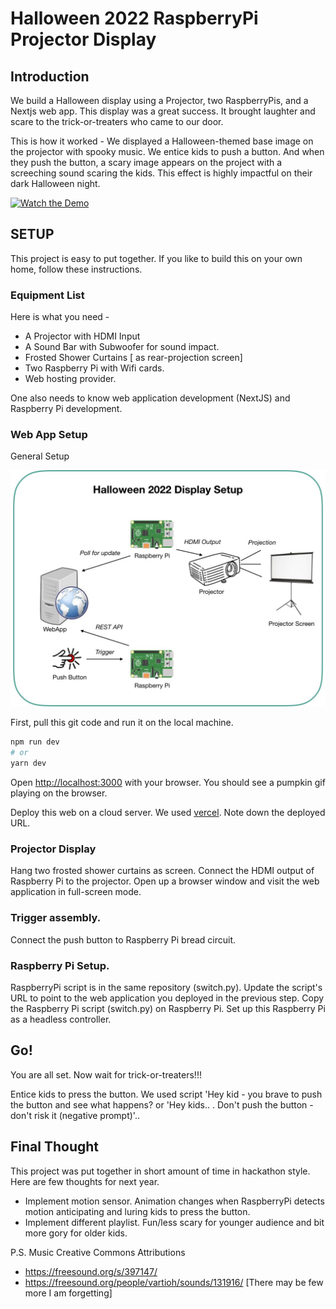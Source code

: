 # Halloween 2022 RaspberryPi Projector Display


## Introduction

We build a Halloween display using a Projector, two RaspberryPis, and a Nextjs web app. This display was a great success. It brought laughter and scare to the trick-or-treaters who came to our door. 

This is how it worked -  We displayed a Halloween-themed base image on the projector with spooky music. We entice kids to push a button. And when they push the button, a scary image appears on the project with a screeching sound scaring the kids. This effect is highly impactful on their dark Halloween night. 


[![Watch the Demo](https://img.youtube.com/vi/b1stF_eUXxA/maxresdefault.jpg)](https://youtu.be/b1stF_eUXxA)


## SETUP

This project is easy to put together. If you like to build this on your own home, follow these instructions.


### Equipment List

Here is what you need -

 * A Projector with HDMI Input
 * A Sound Bar with Subwoofer for sound impact.
 * Frosted Shower Curtains [ as rear-projection screen]
 * Two Raspberry Pi with Wifi cards.
 * Web hosting provider. 

One also needs to know web application development (NextJS) and Raspberry Pi development. 



### Web App Setup

General Setup 

![General Setup](https://raw.githubusercontent.com/meera/halloween-2022/main/public/halloween-setup.jpeg)


First, pull this git code and run it on the local machine. 

```bash
npm run dev
# or
yarn dev
```

Open [http://localhost:3000](http://localhost:3000) with your browser. You should see a pumpkin gif playing on the browser.

Deploy this web on a cloud server. We used [vercel](https://vercel.com).
Note down the deployed URL. 


### Projector Display

Hang two frosted shower curtains as screen. 
Connect the HDMI output of Raspberry Pi to the projector. 
Open up a browser window and visit the web application in full-screen mode.

### Trigger assembly.
Connect the push button to Raspberry Pi bread circuit.

### Raspberry Pi Setup.

RaspberryPi script is in the same repository (switch.py). Update the script's URL to point to the web application you deployed in the previous step. Copy the Raspberry Pi script (switch.py) on Raspberry Pi. Set up this Raspberry Pi as a headless controller.




## Go!   

You are all set. Now wait for trick-or-treaters!!! 

Entice kids to press the button. We used script 'Hey kid - you brave to push the button and see what happens? or 'Hey kids.. . Don't push the button - don't  risk it (negative prompt)'.. 

## Final Thought
This project was put together in short amount of time in hackathon style. Here are few thoughts for next year.

* Implement motion sensor. Animation changes when RaspberryPi detects motion anticipating and luring kids to press the button.
* Implement different playlist. Fun/less scary for younger audience and bit more gory for older kids.

P.S. Music Creative Commons Attributions

* https://freesound.org/s/397147/
* https://freesound.org/people/vartioh/sounds/131916/
[There may be few more I am forgetting]

